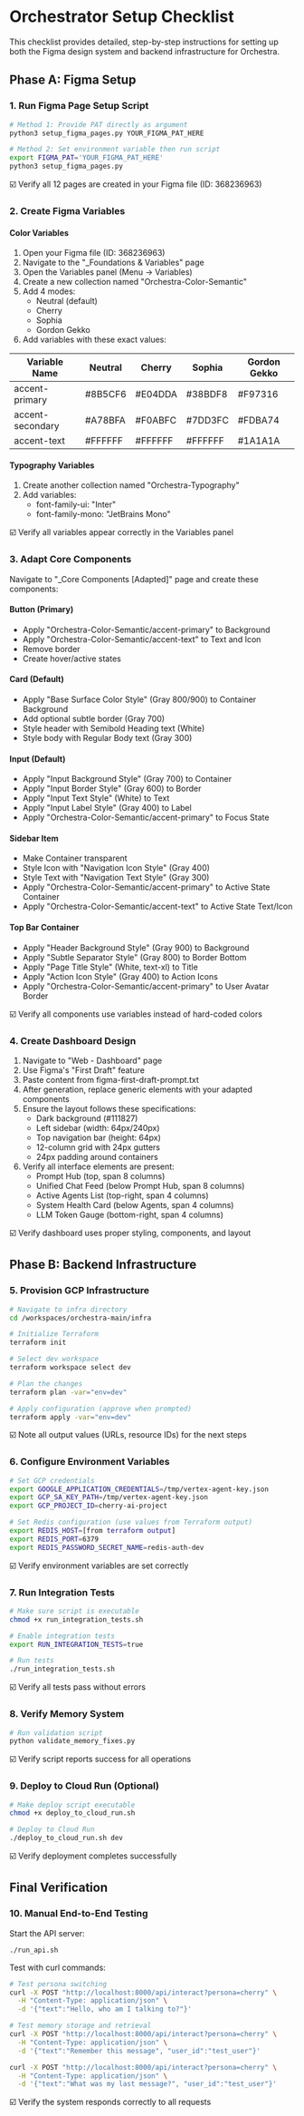 # Orchestrator Setup Checklist

This checklist provides detailed, step-by-step instructions for setting up both the Figma design system and backend infrastructure for Orchestra.

## Phase A: Figma Setup

### 1. Run Figma Page Setup Script

```bash
# Method 1: Provide PAT directly as argument
python3 setup_figma_pages.py YOUR_FIGMA_PAT_HERE

# Method 2: Set environment variable then run script
export FIGMA_PAT='YOUR_FIGMA_PAT_HERE'
python3 setup_figma_pages.py
```

☑️ Verify all 12 pages are created in your Figma file (ID: 368236963)

### 2. Create Figma Variables

#### Color Variables

1. Open your Figma file (ID: 368236963)
2. Navigate to the "_Foundations & Variables" page
3. Open the Variables panel (Menu → Variables)
4. Create a new collection named "Orchestra-Color-Semantic"
5. Add 4 modes:
   - Neutral (default)
   - Cherry
   - Sophia
   - Gordon Gekko
6. Add variables with these exact values:

| Variable Name | Neutral | Cherry | Sophia | Gordon Gekko |
|---------------|---------|--------|--------|--------------|
| accent-primary | #8B5CF6 | #E04DDA | #38BDF8 | #F97316 |
| accent-secondary | #A78BFA | #F0ABFC | #7DD3FC | #FDBA74 |
| accent-text | #FFFFFF | #FFFFFF | #FFFFFF | #1A1A1A |

#### Typography Variables

1. Create another collection named "Orchestra-Typography"
2. Add variables:
   - font-family-ui: "Inter"
   - font-family-mono: "JetBrains Mono"

☑️ Verify all variables appear correctly in the Variables panel

### 3. Adapt Core Components

Navigate to "_Core Components [Adapted]" page and create these components:

#### Button (Primary)
- Apply "Orchestra-Color-Semantic/accent-primary" to Background
- Apply "Orchestra-Color-Semantic/accent-text" to Text and Icon
- Remove border
- Create hover/active states

#### Card (Default)
- Apply "Base Surface Color Style" (Gray 800/900) to Container Background
- Add optional subtle border (Gray 700)
- Style header with Semibold Heading text (White)
- Style body with Regular Body text (Gray 300)

#### Input (Default)
- Apply "Input Background Style" (Gray 700) to Container
- Apply "Input Border Style" (Gray 600) to Border
- Apply "Input Text Style" (White) to Text
- Apply "Input Label Style" (Gray 400) to Label
- Apply "Orchestra-Color-Semantic/accent-primary" to Focus State

#### Sidebar Item
- Make Container transparent
- Style Icon with "Navigation Icon Style" (Gray 400)
- Style Text with "Navigation Text Style" (Gray 300)
- Apply "Orchestra-Color-Semantic/accent-primary" to Active State Container
- Apply "Orchestra-Color-Semantic/accent-text" to Active State Text/Icon

#### Top Bar Container
- Apply "Header Background Style" (Gray 900) to Background
- Apply "Subtle Separator Style" (Gray 800) to Border Bottom
- Apply "Page Title Style" (White, text-xl) to Title
- Apply "Action Icon Style" (Gray 400) to Action Icons
- Apply "Orchestra-Color-Semantic/accent-primary" to User Avatar Border

☑️ Verify all components use variables instead of hard-coded colors

### 4. Create Dashboard Design

1. Navigate to "Web - Dashboard" page
2. Use Figma's "First Draft" feature
3. Paste content from figma-first-draft-prompt.txt
4. After generation, replace generic elements with your adapted components
5. Ensure the layout follows these specifications:
   - Dark background (#111827)
   - Left sidebar (width: 64px/240px)
   - Top navigation bar (height: 64px)
   - 12-column grid with 24px gutters
   - 24px padding around containers
6. Verify all interface elements are present:
   - Prompt Hub (top, span 8 columns)
   - Unified Chat Feed (below Prompt Hub, span 8 columns)
   - Active Agents List (top-right, span 4 columns)
   - System Health Card (below Agents, span 4 columns)
   - LLM Token Gauge (bottom-right, span 4 columns)

☑️ Verify dashboard uses proper styling, components, and layout

## Phase B: Backend Infrastructure

### 5. Provision GCP Infrastructure

```bash
# Navigate to infra directory
cd /workspaces/orchestra-main/infra

# Initialize Terraform
terraform init

# Select dev workspace
terraform workspace select dev

# Plan the changes
terraform plan -var="env=dev"

# Apply configuration (approve when prompted)
terraform apply -var="env=dev"
```

☑️ Note all output values (URLs, resource IDs) for the next steps

### 6. Configure Environment Variables

```bash
# Set GCP credentials
export GOOGLE_APPLICATION_CREDENTIALS=/tmp/vertex-agent-key.json
export GCP_SA_KEY_PATH=/tmp/vertex-agent-key.json
export GCP_PROJECT_ID=cherry-ai-project

# Set Redis configuration (use values from Terraform output)
export REDIS_HOST=[from terraform output]
export REDIS_PORT=6379
export REDIS_PASSWORD_SECRET_NAME=redis-auth-dev
```

☑️ Verify environment variables are set correctly

### 7. Run Integration Tests

```bash
# Make sure script is executable
chmod +x run_integration_tests.sh

# Enable integration tests
export RUN_INTEGRATION_TESTS=true

# Run tests
./run_integration_tests.sh
```

☑️ Verify all tests pass without errors

### 8. Verify Memory System

```bash
# Run validation script
python validate_memory_fixes.py
```

☑️ Verify script reports success for all operations

### 9. Deploy to Cloud Run (Optional)

```bash
# Make deploy script executable
chmod +x deploy_to_cloud_run.sh

# Deploy to Cloud Run
./deploy_to_cloud_run.sh dev
```

☑️ Verify deployment completes successfully

## Final Verification

### 10. Manual End-to-End Testing

Start the API server:
```bash
./run_api.sh
```

Test with curl commands:
```bash
# Test persona switching
curl -X POST "http://localhost:8000/api/interact?persona=cherry" \
  -H "Content-Type: application/json" \
  -d '{"text":"Hello, who am I talking to?"}'

# Test memory storage and retrieval
curl -X POST "http://localhost:8000/api/interact?persona=cherry" \
  -H "Content-Type: application/json" \
  -d '{"text":"Remember this message", "user_id":"test_user"}'

curl -X POST "http://localhost:8000/api/interact?persona=cherry" \
  -H "Content-Type: application/json" \
  -d '{"text":"What was my last message?", "user_id":"test_user"}'
```

☑️ Verify the system responds correctly to all requests
